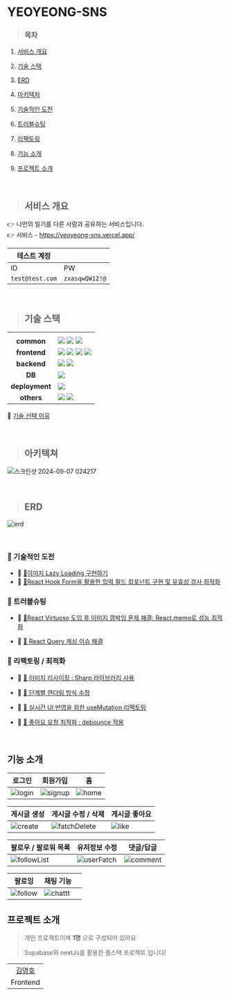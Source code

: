 # YEOYEONG-SNS

> ### 목차

1. [서비스 개요](#서비스-개요)

2. [기술 스택](#기술-스택)

3. [ERD](#erd)

4. [아키텍처](#아키텍처)

5. [기술적인 도전](#기술적인-도전)

6. [트러블슈팅](#트러블슈팅)

7. [리팩토링](#리팩토링)

8. [기능 소개](#기능-소개)

9. [프로젝트 소개](#프로젝트-소개)

<br/>

> ## 서비스 개요
👉 나만의 일기를 다른 사람과 공유하는 서비스입니다. <br/>
👉 서비스 -  https://yeoyeong-sns.vercel.app/ <br/>

| 테스트 계정   |  |
|--------|------|
| ID   | PW |
| `test@test.com` | `zxasqwQW12!@`   |


<br/>

> ## 기술 스택

<table>
  <th></th>
  <th></th>
  <tr>
    <td align="center"><b>common</b></td>
    <td>
      <img src="https://img.shields.io/badge/Typescript-%23007ACC.svg?style=flat&logo=typescript&logoColor=white" />
      <img src="https://img.shields.io/badge/ESLint-4B3263?style=flat&logo=eslint&logoColor=white" />
      <img src="https://img.shields.io/badge/Prettier-F7B93E?style=flat&logo=Prettier&logoColor=white" />
    </td>
  </tr>
  <tr>
    <td align="center"><b>frontend</b></td>
    <td>
      <img src="https://img.shields.io/badge/React-%2320232a.svg?style=flat&logo=React&logoColor=%2361DAFB" />
      <img src="https://img.shields.io/badge/React%20Query-FF4154?style=flat&logo=react%20query&logoColor=white" />
      <img src="https://img.shields.io/badge/Zustand-000000?style=flat&logo=zustand&logoColor=white" />
      <img src="https://img.shields.io/badge/TailwindCss-06B6D4.svg?style=flat&logo=tailwindcss&logoColor=white" />
    </td>
  </tr>
  <tr>
    <td align="center"><b>backend</b></td>
    <td>
      <img src="https://img.shields.io/badge/NextJS-000000.svg?style=flat&logo=nextdotjs&logoColor=white" />
      <img src="https://img.shields.io/badge/supabase-000000.svg?style=flat&logo=supabase&logoColor=green" />
    </td>
  </tr>
  <tr>
    <td align="center"><b>DB<b></td>
    <td>
      <img src="https://img.shields.io/badge/PostgreSQL-00758f.svg?style=flat&logo=postgresql&logoColor=white" />
    </td>
  </tr>
  <tr>
    <td align="center"><b>deployment</b></td>
    <td>
      <img src="https://img.shields.io/badge/Vercel-000000?style=flat&logo=Vercel&logoColor=white" />
  </tr>
  <tr>
    <td align="center"><b>others</b></td>
    <td>
      <img src="https://img.shields.io/badge/Notion-%23000000.svg?style=flat&logo=notion&logoColor=white" />
      <img src="https://img.shields.io/badge/figma-ffffff?style=flat&logo=figma" />
    </td>
  </tr>
</table>


<p>
    🔗 <a href="https://github.com/yeoyeong/yeoyeong-sns/wiki/%F0%9F%A7%BE-%EA%B8%B0%EC%88%A0-%EC%84%A0%ED%83%9D-%EC%9D%B4%EC%9C%A0">기술 선택 이유</a>
</p>

<br/>

> ## 아키텍쳐
![스크린샷 2024-09-07 024217](https://github.com/user-attachments/assets/ebf7dce7-7323-4909-a8d0-c97932108a91)



<br/>

> ## ERD
![erd](https://github.com/user-attachments/assets/721ef75b-b986-4617-90e6-f26fc8f9c0cc)

<br/>



### 📝 기술적인 도전
<div markdown="1">

  - 🔗 <a href="https://github.com/yeoyeong/yeoyeong-sns/wiki/%F0%9F%A7%BE%EC%9D%B4%EB%AF%B8%EC%A7%80-Lazy-Loading-%EA%B5%AC%ED%98%84%ED%95%98%EA%B8%B0">🧾이미지 Lazy Loading 구현하기</a>
  - 🔗 <a href="https://github.com/yeoyeong/yeoyeong-sns/wiki/%F0%9F%A7%BEReact-Hook-Form%EC%9D%84-%ED%99%9C%EC%9A%A9%ED%95%9C-%EC%9E%AC%EC%82%AC%EC%9A%A9-%EA%B0%80%EB%8A%A5%ED%95%9C-%EC%9E%85%EB%A0%A5-%ED%95%84%EB%93%9C-%EC%BB%B4%ED%8F%AC%EB%84%8C%ED%8A%B8-%EA%B5%AC%ED%98%84-%EB%B0%8F-%EC%9C%A0%ED%9A%A8%EC%84%B1-%EA%B2%80%EC%82%AC-%EC%B5%9C%EC%A0%81%ED%99%94">🧾React Hook Form을 활용한 입력 필드 컴포넌트 구현 및 유효성 검사 최적화</a>
  
</div>


### 📝 트러블슈팅
<div markdown="1">

- 🔗 <a href="https://github.com/yeoyeong/yeoyeong-sns/wiki/%F0%9F%A7%BEReact-Virtuoso-%EB%8F%84%EC%9E%85-%ED%9B%84-%EC%9D%B4%EB%AF%B8%EC%A7%80-%EA%B9%9C%EB%B0%95%EC%9E%84-%EB%AC%B8%EC%A0%9C-%ED%95%B4%EA%B2%B0%3A-React.memo%EB%A1%9C-%EC%84%B1%EB%8A%A5-%EC%B5%9C%EC%A0%81%ED%99%94">🧾React Virtuoso 도입 후 이미지 깜박임 문제 해결: React.memo로 성능 최적화</a>

- 🔗 <a href="https://github.com/yeoyeong/yeoyeong-sns/wiki/%F0%9F%A7%BE-React-Query-%EC%BA%90%EC%8B%B1-%EC%9D%B4%EC%8A%88-%ED%95%B4%EA%B2%B0">🧾 React Query 캐싱 이슈 해결
</a>

</div>


### 📝 리팩토링 / 최적화
<div markdown="1">

- 🔗 <a href="https://github.com/yeoyeong/yeoyeong-sns/wiki/%F0%9F%A7%BE-%EC%9D%B4%EB%AF%B8%EC%A7%80-%EB%A6%AC%EC%82%AC%EC%9D%B4%EC%A7%95-:-Sharp-%EB%9D%BC%EC%9D%B4%EB%B8%8C%EB%9F%AC%EB%A6%AC-%EC%82%AC%EC%9A%A9">🧾 이미지 리사이징 : Sharp 라이브러리 사용
</a>

- 🔗 <a href="https://github.com/yeoyeong/yeoyeong-sns/wiki/%F0%9F%A7%BE-React-Query-%EC%BA%90%EC%8B%B1-%EC%9D%B4%EC%8A%88-%ED%95%B4%EA%B2%B0">🧾 단계별 렌더링 방식 수정
</a>

- 🔗 <a href="https://github.com/yeoyeong/yeoyeong-sns/wiki/%F0%9F%A7%BE-%EC%8B%A4%EC%8B%9C%EA%B0%84-UI-%EB%B0%98%EC%98%81%EC%9D%84-%EC%9C%84%ED%95%9C-useMutation-%EB%A6%AC%ED%8C%A9%ED%86%A0%EB%A7%81">🧾 실시간 UI 반영을 위한 useMutation 리팩토링
</a>

- 🔗 <a href="https://github.com/yeoyeong/yeoyeong-sns/wiki/%F0%9F%A7%BE-%EC%A2%8B%EC%95%84%EC%9A%94-%EC%9A%94%EC%B2%AD-%EC%B5%9C%EC%A0%81%ED%99%94-%3A-debounce-%EC%A0%81%EC%9A%A9">🧾 좋아요 요청 최적화 : debounce 적용
</a>


</div>

<br />

## 기능 소개
| 로그인 | 회원가입 | 홈 |
|----------|----------|----------|
| ![login](https://github.com/user-attachments/assets/d2e62418-8804-4928-8696-5393e7834747) | ![signup](https://github.com/user-attachments/assets/c2fb3dba-34ea-4021-8467-e0c444280eaf) | ![home](https://github.com/user-attachments/assets/fc4ecb63-72e2-4bbd-b63b-c7d46aa90c10) |

| 게시글 생성 | 게시글 수정 / 삭제 | 게시글 좋아요 |
|----------|----------|----------|
|  ![create](https://github.com/user-attachments/assets/2dbf5744-f468-4fcf-9a1f-5d2a2dc1982b) | ![fatchDelete](https://github.com/user-attachments/assets/737afcd6-caa1-4b71-b0d2-2ae7ca076891) | ![like](https://github.com/user-attachments/assets/90dced91-3bff-4ad2-ab2e-a9662f4e8774) |

| 팔로우 / 팔로워 목록 | 유저정보 수정 | 댓글/답글 |
|----------|----------|----------|
|  ![followList](https://github.com/user-attachments/assets/23758bc1-3523-4d34-95ad-5344dee0e8d1) | ![userFatch](https://github.com/user-attachments/assets/3eefb4d6-1e34-4911-85d4-772f73e8b00c) | ![comment](https://github.com/user-attachments/assets/6b7e0890-3a4a-4714-ad14-fa1f7d3c9df9) |

| 팔로잉 | 채팅 기능 | |
|----------|----------|----------|
|  ![follow](https://github.com/user-attachments/assets/b5efbf68-7fe5-4c39-aa91-9e168bd5a919) | ![chattt](https://github.com/user-attachments/assets/0952566c-81f7-4dfd-b61f-ef4cf10a26ec) |

  
## 프로젝트 소개
> 개인 프로젝트이며 **1명** 으로 구성되어 있어요
> 
> Supabase와 nextJs를 활용한 풀스택 프로젝트 입니다!

  
<table>
  <tr>
    <td align="center"><a href="https://github.com/yeoyeong">김영호</a>
    </td>
  </tr>
  <tr>
    <td align="center">Frontend
    </td>
  </tr>
</table>